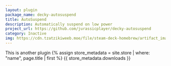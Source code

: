 ```yaml
---
layout: plugin
package_name: decky-autosuspend
title: AutoSuspend
description: Automatically suspend on low power
project_url: https://github.com/jurassicplayer/decky-autosuspend
category: Inactive
img: https://cdn.tzatzikiweeb.moe/file/steam-deck-homebrew/artifact_images/AutoSuspend-47bf9a1cf53655eafefe893d58e6e442952789c4d4f58909eb46c5275741d1f7.png
---
```


This is another plugin
{% assign store_metadata = site.store | where: "name", page.title | first %}
{{ store_metadata.downloads }}
